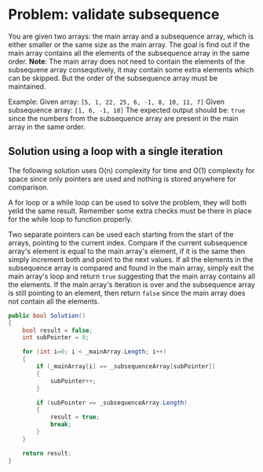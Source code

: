 # Problem: validate subsequence

You are given two arrays: the main array and a subsequence array, which is either smaller or the same size as the main array.
The goal is find out if the main array contains all the elements of the subsequence array in the same order.
**Note**: The main array does not need to contain the elements of the subsequene array consequtively, it may contain some extra elements which can be skipped. But the order of the subsequence array must be maintained.

Example:
Given array: `[5, 1, 22, 25, 6, -1, 8, 10, 11, 7]`
Given subsequence array: `[1, 6, -1, 10]`
The expected output should be: `true` since the numbers from the subsequence array are present in the main array
in the same order. 

## Solution using a loop with a single iteration

The following solution uses O(n) complexity for time and O(1) complexity for space since only pointers are used and nothing is stored anywhere for comparison.

A for loop or a while loop can be used to solve the problem, they will both yeild the same result. Remember some extra checks 
must be there in place for the while loop to function properly.

Two separate pointers can be used each starting from the start of the arrays, pointing to the current index.
Compare if the current subsequence array's element is equal to the main array's element, if it is the same then simply increment 
both and point to the next values. If all the elements in the subsequence array is compared and found in the main array, simply 
exit the main array's loop and return `true` suggesting that the main array contains all the elements. If the main array's iteration is over and the subsequence array is still pointing to an element, then return `false` since the main array does not contain all 
the elements.  


```csharp
public bool Solution()
{
    bool result = false;
    int subPointer = 0;

    for (int i=0; i < _mainArray.Length; i++)
    {
        if (_mainArray[i] == _subsequenceArray[subPointer])
        {
            subPointer++;
        }

        if (subPointer == _subsequenceArray.Length)
        {
            result = true;
            break;
        }
    }

    return result;
}
```
